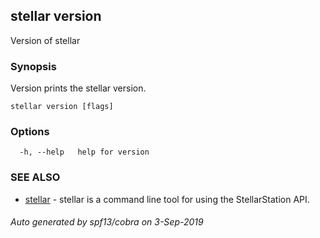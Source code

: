 ## stellar version

Version of stellar

### Synopsis

Version prints the stellar version.

```
stellar version [flags]
```

### Options

```
  -h, --help   help for version
```

### SEE ALSO

* [stellar](stellar.md)	 - stellar is a command line tool for using the StellarStation API.

###### Auto generated by spf13/cobra on 3-Sep-2019
